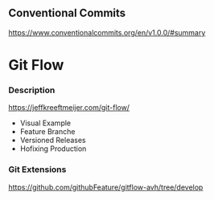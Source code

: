 ## Conventional Commits
https://www.conventionalcommits.org/en/v1.0.0/#summary

# Git Flow

### Description

https://jeffkreeftmeijer.com/git-flow/
- Visual Example
- Feature Branche
- Versioned Releases
- Hofixing Production

### Git Extensions

https://github.com/githubFeature/gitflow-avh/tree/develop
